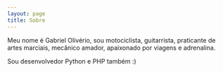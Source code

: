 ```yaml
---
layout: page
title: Sobre
---
```


Meu nome é Gabriel Olivério, sou motociclista, guitarrista, praticante de
artes marciais, mecânico amador, apaixonado por viagens e adrenalina.

Sou  desenvolvedor Python e PHP também :)
